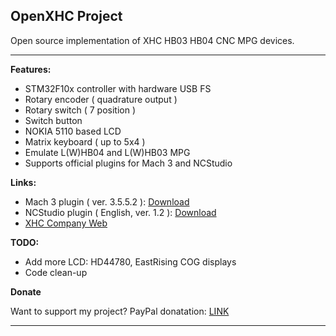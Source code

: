 OpenXHC Project
---------------

Open source implementation of XHC HB03 HB04 CNC MPG devices.


----------


**Features:**

 - STM32F10x controller with hardware USB FS
 - Rotary encoder ( quadrature output )
 - Rotary switch ( 7 position )
 - Switch button
 - NOKIA 5110 based LCD
 - Matrix keyboard ( up to 5x4 )
 - Emulate L(W)HB04 and L(W)HB03 MPG
 - Supports official plugins for Mach 3 and NCStudio

**Links:**

 - Mach 3 plugin ( ver. 3.5.5.2 ): [Download][1]
 - NCStudio plugin ( English, ver. 1.2 ): [Download][2] 
 - [XHC Company Web][3]

**TODO:**

 - Add more LCD: HD44780, EastRising COG displays
 - Code clean-up

**Donate**

Want to support my project? PayPal donatation: [LINK][4]

----------


  [1]: http://www.cdxhctech.com/html/Driver/view_119.html
  [2]: http://www.cdxhctech.com/html/edownloads/view_94.html
  [3]: www.cdxhctech.com
  [4]: https://www.paypal.com/cgi-bin/webscr?cmd=_donations&business=fxdteam%40gmail%2ecom&lc=RU&item_name=Support%20for%20OpenXHC%20project&item_number=fxdteam%40gmail%2ecom&currency_code=USD&bn=PP%2dDonationsBF%3abtn_donateCC_LG%2egif%3aNonHosted